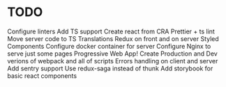 # TODO
Configure linters
Add TS support
Create react from CRA
Prettier + ts lint
Move server code to TS
Translations
Redux on front and on server
Styled Components
Configure docker container for server
Configure Nginx to serve just some pages
Progressive Web App!
Create Production and Dev verions of webpack and all of scripts
Errors handling on client and server
Add sentry support
Use redux-saga instead of thunk
Add storybook for basic react components
